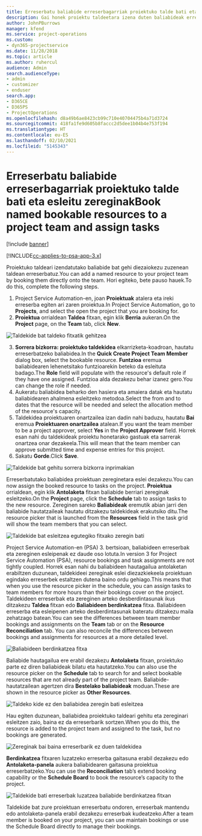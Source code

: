 ```yaml
---
title: Erreserbatu baliabide erreserbagarriak proiektuko talde bati eta esleitu zereginak
description: Gai honek proiektu taldeetara izena duten baliabideak erreserbatzeko eta hauek zereginetara esleitzeko moduari buruzko informazioa eskaintzen du.
author: JohnPBurrows
manager: kfend
ms.service: project-operations
ms.custom:
- dyn365-projectservice
ms.date: 11/28/2018
ms.topic: article
ms.author: ruhercul
audience: Admin
search.audienceType:
- admin
- customizer
- enduser
search.app:
- D365CE
- D365PS
- ProjectOperations
ms.openlocfilehash: d8a49b6ae8423cb99c710e40704475b4a71d3724
ms.sourcegitcommit: 418fa1fe9d605b8faccc2d5dee1b04b4e753f194
ms.translationtype: HT
ms.contentlocale: eu-ES
ms.lasthandoff: 02/10/2021
ms.locfileid: "5145343"
---
```

# <a name="book-named-bookable-resources-to-a-project-team-and-assign-tasks"></a><span data-ttu-id="72c06-103">Erreserbatu baliabide erreserbagarriak proiektuko talde bati eta esleitu zereginak</span><span class="sxs-lookup"><span data-stu-id="72c06-103">Book named bookable resources to a project team and assign tasks</span></span> 

[!include [banner](../includes/psa-now-project-operations.md)]

[!INCLUDE[cc-applies-to-psa-app-3.x](../includes/cc-applies-to-psa-app-3x.md)]

<span data-ttu-id="72c06-104">Proiektuko taldeari izendatutako baliabide bat gehi diezaiokezu zuzenean taldean erreserbatuz.</span><span class="sxs-lookup"><span data-stu-id="72c06-104">You can  add a named resource to your project team by booking them directly onto the team.</span></span> <span data-ttu-id="72c06-105">Hori egiteko, bete pauso hauek.</span><span class="sxs-lookup"><span data-stu-id="72c06-105">To do this, complete the following steps.</span></span>

1. <span data-ttu-id="72c06-106">Project Service Automation-en, joan **Proiektuak** atalera eta ireki erreserba egiten ari zaren proiektua.</span><span class="sxs-lookup"><span data-stu-id="72c06-106">In  Project Service Automation, go to **Projects**, and select the open the project that you are booking for.</span></span>
2. <span data-ttu-id="72c06-107">**Proiektua** orrialdean **Taldea** fitxan, egin klik **Berria** aukeran.</span><span class="sxs-lookup"><span data-stu-id="72c06-107">On the **Project** page, on the **Team** tab, click **New**.</span></span> 

![Taldekide bat taldeko fitxatik gehitzea](media/RM-how-to-1.png)

3. <span data-ttu-id="72c06-109">**Sorrera bizkorra: proiektuko taldekidea** elkarrizketa-koadroan, hautatu erreserbatzeko baliabidea.</span><span class="sxs-lookup"><span data-stu-id="72c06-109">In the **Quick Create Project Team Member** dialog box, select the bookable resource.</span></span> <span data-ttu-id="72c06-110">**Funtzioa** eremua baliabidearen lehenetsitako funtzioarekin beteko da esleituta badago.</span><span class="sxs-lookup"><span data-stu-id="72c06-110">The **Role** field will populate with the resource's default role if they have one assigned.</span></span> <span data-ttu-id="72c06-111">Funtzioa alda dezakezu behar izanez gero.</span><span class="sxs-lookup"><span data-stu-id="72c06-111">You can change the role if needed.</span></span> 
4. <span data-ttu-id="72c06-112">Aukeratu baliabidea beharko den hasiera eta amaiera datak eta hautatu baliabidearen ahalmena esleitzeko metodoa.</span><span class="sxs-lookup"><span data-stu-id="72c06-112">Select the from and to dates that the resource will be needed and select the allocation method of the resource's capacity.</span></span> 
5. <span data-ttu-id="72c06-113">Taldekidea proiektuaren onartzailea izan dadin nahi baduzu, hautatu **Bai** eremua **Proiektuaren onartzailea** atalean.</span><span class="sxs-lookup"><span data-stu-id="72c06-113">If you want the team member to be a project approver, select **Yes** in the **Project Approver** field.</span></span> <span data-ttu-id="72c06-114">Horrek esan nahi du taldekideak proiektu honetarako gastuak eta sarrerak onartzea onar dezakeela.</span><span class="sxs-lookup"><span data-stu-id="72c06-114">This will mean that the team member can approve submitted time and expense entries for this project.</span></span> 
6. <span data-ttu-id="72c06-115">Sakatu **Gorde**.</span><span class="sxs-lookup"><span data-stu-id="72c06-115">Click **Save**.</span></span>

![Taldekide bat gehitu sorrera bizkorra inprimakian](media/RM-how-to-2.png)


<span data-ttu-id="72c06-117">Erreserbatutako baliabidea proiektuan zereginetara eslei dezakezu.</span><span class="sxs-lookup"><span data-stu-id="72c06-117">You can now assign the booked resource to tasks on the project.</span></span> <span data-ttu-id="72c06-118">**Proiektua** orrialdean, egin klik **Antolaketa** fitxan baliabide berriari zereginak esleitzeko.</span><span class="sxs-lookup"><span data-stu-id="72c06-118">On the **Project** page, click the **Schedule** tab to assign tasks to the new resource.</span></span> <span data-ttu-id="72c06-119">Zereginen sareko **Baliabideak** eremutik abian jarri den baliabide hautatzaileak hautatu ditzakezu taldekideak erakutsiko ditu.</span><span class="sxs-lookup"><span data-stu-id="72c06-119">The resource picker that is launched from the **Resources** field in the task grid will show the team members that you can select.</span></span>

![Taldekide bat esleitzea egutegiko fitxako zeregin bati](media/RM-how-to-3.png)

<span data-ttu-id="72c06-121">Project Service Automation-en (PSA) 3. bertsioan, baliabideen erreserbak eta zereginen esleipenak ez daude oso lotuta.</span><span class="sxs-lookup"><span data-stu-id="72c06-121">In version 3 for Project Service Automation (PSA), resource bookings and task assignments are not tightly coupled.</span></span> <span data-ttu-id="72c06-122">Horrek esan nahi du baliabideen hautagailua antolaketan erabiltzen duzunean, taldekideei zereginak eslei diezazkiekeela proiektuan egindako erreserbek estaltzen dutena baino ordu gehiago.</span><span class="sxs-lookup"><span data-stu-id="72c06-122">This means that when you use the resource picker in the schedule, you can assign tasks to team members for more hours than their bookings cover on the project.</span></span>
<span data-ttu-id="72c06-123">Taldekideen erreserbak eta zereginen arteko desberdintasunak ikus ditzakezu **Taldea** fitxan edo **Baliabideen berdinkatzea** fitxa. Baliabideen erreserba eta esleipenen arteko desberdintasunak bateratu ditzakezu maila zehatzago batean.</span><span class="sxs-lookup"><span data-stu-id="72c06-123">You can see the differences between team member bookings and assignments on the **Team** tab or on the **Resource Reconciliation** tab. You can also reconcile the differences between bookings and assignments for resources at a more detailed level.</span></span>

![Baliabideen berdinkatzea fitxa](media/RM-how-to-4.png)

<span data-ttu-id="72c06-125">Baliabide hautagailua ere erabil dezakezu **Antolaketa** fitxan, proiektuko parte ez diren baliabideak bilatu eta hautatzeko.</span><span class="sxs-lookup"><span data-stu-id="72c06-125">You can also use the resource picker on the **Schedule** tab to search for and select bookable resources that are not already part of the project team.</span></span> <span data-ttu-id="72c06-126">Baliabide-hautatzailean agertzen dira **Bestelako baliabideak** moduan.</span><span class="sxs-lookup"><span data-stu-id="72c06-126">These are shown in the resource picker as **Other Resources**.</span></span>

![Taldeko kide ez den baliabidea zeregin bati esleitzea](media/RM-how-to-5.png)

<span data-ttu-id="72c06-128">Hau egiten duzunean, baliabidea proiektuko taldeari gehitu eta zereginari esleitzen zaio, baina ez da erreserbarik sortzen.</span><span class="sxs-lookup"><span data-stu-id="72c06-128">When you do this, the resource is added to the project team and assigned to the task, but no bookings are generated.</span></span>

![Zereginak bai baina erreserbarik ez duen taldekidea](media/RM-how-to-6.png)

<span data-ttu-id="72c06-130">**Berdinkatzea** fitxaren luzatzeko erreserba gaitasuna erabil dezakezu edo **Antolaketa-panela** aukera baliabidearen gaitasuna proiektua erreserbatzeko.</span><span class="sxs-lookup"><span data-stu-id="72c06-130">You can use the **Reconciliation** tab’s extend booking capability or the **Schedule Board** to book the resource’s capacity to the project.</span></span>

![Taldekide bati erreserbak luzatzea baliabide berdinkatzea fitxan](media/RM-how-to-7.png)

<span data-ttu-id="72c06-132">Taldekide bat zure proiektuan erreserbatu ondoren, erreserbak mantendu edo antolaketa-panela erabil dezakezu erreserbak kudeatzeko.</span><span class="sxs-lookup"><span data-stu-id="72c06-132">After a team member is booked on your project, you can use maintain bookings or use the Schedule Board directly to manage their bookings.</span></span>
